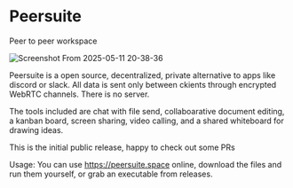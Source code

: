 # Peersuite
Peer to peer workspace

![Screenshot From 2025-05-11 20-38-36](https://github.com/user-attachments/assets/fccc483f-fa82-4e6c-9bdc-4a3d643f8004)


Peersuite is a open source, decentralized, private alternative to apps like discord or slack.
All data is sent only between ckients through encrypted WebRTC channels. There is no server.

The tools included are chat with file send, collaboarative document editing, a kanban board, screen sharing, video calling, and a shared whiteboard for drawing ideas.

This is the initial public release, happy to check out some PRs

Usage: You can use https://peersuite.space online, download the files and run them yourself, or grab an executable from releases.
